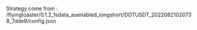 Strategy come from : /flyingtoaster/0.1.2_1sdata_auenabled_longshort/DOTUSDT_20220821020738_7dde9/config.json